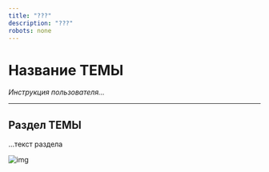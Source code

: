 ```yaml
---
title: "???"
description: "???"
robots: none
---
```



<div class="navi"><nav id="navi"><!-- js --></nav></div>

# Название ТЕМЫ 

*Инструкция пользователя…*


***

## Раздел ТЕМЫ

…текст раздела

<span id="page-name-img" class="img" onclick="imgResize(33)">![img](https://img.a374.ru/svg/ya-flag.svg)</span>


<script src="assets/js/navi.js"></script>



